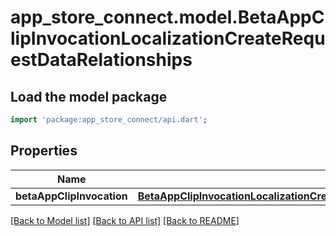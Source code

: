 # app_store_connect.model.BetaAppClipInvocationLocalizationCreateRequestDataRelationships

## Load the model package
```dart
import 'package:app_store_connect/api.dart';
```

## Properties
Name | Type | Description | Notes
------------ | ------------- | ------------- | -------------
**betaAppClipInvocation** | [**BetaAppClipInvocationLocalizationCreateRequestDataRelationshipsBetaAppClipInvocation**](BetaAppClipInvocationLocalizationCreateRequestDataRelationshipsBetaAppClipInvocation.md) |  | 

[[Back to Model list]](../README.md#documentation-for-models) [[Back to API list]](../README.md#documentation-for-api-endpoints) [[Back to README]](../README.md)


